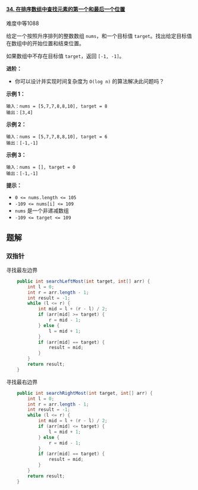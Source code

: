 #### [34. 在排序数组中查找元素的第一个和最后一个位置](https://leetcode-cn.com/problems/find-first-and-last-position-of-element-in-sorted-array/)

难度中等1088

给定一个按照升序排列的整数数组 `nums`，和一个目标值 `target`。找出给定目标值在数组中的开始位置和结束位置。

如果数组中不存在目标值 `target`，返回 `[-1, -1]`。

**进阶：**

-   你可以设计并实现时间复杂度为 `O(log n)` 的算法解决此问题吗？

 

**示例 1：**

```
输入：nums = [5,7,7,8,8,10], target = 8
输出：[3,4]
```

**示例 2：**

```
输入：nums = [5,7,7,8,8,10], target = 6
输出：[-1,-1]
```

**示例 3：**

```
输入：nums = [], target = 0
输出：[-1,-1]
```

 

**提示：**

-   `0 <= nums.length <= 105`
-   `-109 <= nums[i] <= 109`
-   `nums` 是一个非递减数组
-   `-109 <= target <= 109`



## 题解

### 双指针

寻找最左边界

```java
	public int searchLeftMost(int target, int[] arr) {
		int l = 0;
		int r = arr.length - 1;
		int result = -1;
		while (l <= r) {
			int mid = l + (r - l) / 2;
			if (arr[mid] >= target) {
				r = mid - 1;
			} else {
				l = mid + 1;
			}
			if (arr[mid] == target) {
				result = mid;
			}
		}
		return result;
    }
```

寻找最右边界

```java
	public int searchRightMost(int target, int[] arr) {
		int l = 0;
		int r = arr.length - 1;
		int result = -1;
		while (l <= r) {
			int mid = l + (r - l) / 2;
			if (arr[mid] <= target) {
				l = mid + 1;
			} else {
				r = mid - 1;
			}
			if (arr[mid] == target) {
				result = mid;
			}
		}
		return result;
	}
```



